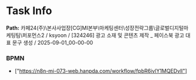 # Task Info

**Path:** 카페24(주)\본사사업장\[CG]MI본부\마케팅센터\성장전략그룹\글로벌디지털마케팅팀\퍼포먼스2 / ksyoon / [324246] 광고 소재 및 콘텐츠 제작 _ 페이스북 광고 대표 문구 생성 / 2025-09-01_00-00-00

### BPMN
- ["https://n8n-mi-073-web.hanpda.com/workflow/fpbR6ivlY1MQEDvll"]

